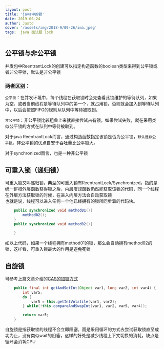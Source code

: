 ```yaml
---
layout: post
title: 'java中的锁'
date: 2019-06-24
author: Justd
cover: '/assets/img/2018-9/09-26/ima.jpeg'
tags:  java 面试题 lock  
---
```

## 公平锁与非公平锁  
并发包中ReentrantLock的创建可以指定构造函数的boolean类型来得到公平锁或者非公平锁，默认是非公平锁   

### 两者区别：  
`公平锁`：在并发环境中，每个线程在获取锁时会先查看此锁维护的等待队列，如果为空，或者当前线程是等待队列中的第一个，就占用锁，否则就会加入到等待队列中，以后会按照FIFO的规则从队列中等待被取到。

`非公平锁`：非公平锁比较粗鲁上来就直接尝试占有锁，如果尝试失败，就在采用类似公平锁的方式在队列中等待被取到。


对于java ReentrantLock而言，通过构造函数指定该锁是否为公平锁，`默认是非公平锁`。非公平锁的优点自安于吞吐量比公平锁大。

对于synchronized而言，也是一种非公平锁


## 可重入锁（递归锁） 
可重入锁又叫递归锁，典型的可重入锁有ReentrantLock/Synchronized。指的是统一鲜橙外层函数获得锁之后，内层度规函数仍然能获取该锁的代码，同一个线程在外层方法获取锁的时候，在进入内层方法会自动获取锁   
也就是说，线程可以进入任何一个他已经拥有的锁所同步着的代码块。 
```java
    public synchronized void method01(){
        method02();
    }
    public synchronized void method02(){
        
    }
```
如以上代码，如果一个线程拥有method01的锁，那么会自动拥有method02的锁，这样看，可重入锁最大的作用是避免死锁

## 自旋锁  
可参考上篇文章介绍的[CAS的加锁方式](https://yuge.ml/2019/06/06/CAS.html)     
```java
    public final int getAndSetInt(Object var1, long var2, int var4) {
        int var5;
        do {
            var5 = this.getIntVolatile(var1, var2);
        } while(!this.compareAndSwapInt(var1, var2, var5, var4));

        return var5;
    }
``` 

自旋锁是指获取锁的线程不会立即阻塞，而是采用循环的方式去尝试获取锁直至成功为止，没有类似wait的阻塞，这样的好处是减少线程上下文切换的消耗，缺点是循环会消耗CPU
